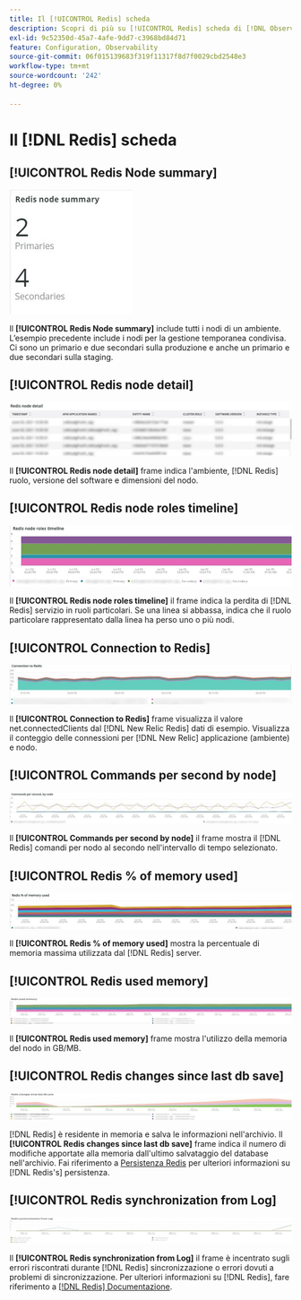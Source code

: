 ```yaml
---
title: Il [!UICONTROL Redis] scheda
description: Scopri di più su [!UICONTROL Redis] scheda di [!DNL Observation for Adobe Commerce].
exl-id: 9c52350d-45a7-4afe-9dd7-c3968bd84d71
feature: Configuration, Observability
source-git-commit: 06f015139683f319f11317f8d7f0029cbd2548e3
workflow-type: tm+mt
source-wordcount: '242'
ht-degree: 0%

---
```


# Il [!DNL Redis] scheda

## [!UICONTROL Redis Node summary]

![Riepilogo nodo Redis](../../assets/tools/observation-for-adobe-commerce/redis-tab-1.jpg)

Il **[!UICONTROL Redis Node summary]** include tutti i nodi di un ambiente. L’esempio precedente include i nodi per la gestione temporanea condivisa. Ci sono un primario e due secondari sulla produzione e anche un primario e due secondari sulla staging.

## [!UICONTROL Redis node detail]

![Dettagli nodo Redis](../../assets/tools/observation-for-adobe-commerce/redis-tab-2.jpg)

Il **[!UICONTROL Redis node detail]** frame indica l&#39;ambiente, [!DNL Redis] ruolo, versione del software e dimensioni del nodo.

## [!UICONTROL Redis node roles timeline]

![Timeline dei ruoli dei nodi Redis](../../assets/tools/observation-for-adobe-commerce/redis-tab-3.jpg)

Il **[!UICONTROL Redis node roles timeline]** il frame indica la perdita di [!DNL Redis] servizio in ruoli particolari. Se una linea si abbassa, indica che il ruolo particolare rappresentato dalla linea ha perso uno o più nodi.

## [!UICONTROL Connection to Redis]

![Connessione a Redis](../../assets/tools/observation-for-adobe-commerce/redis-tab-4.jpg)

Il **[!UICONTROL Connection to Redis]** frame visualizza il valore net.connectedClients dal [!DNL New Relic Redis] dati di esempio. Visualizza il conteggio delle connessioni per [!DNL New Relic] applicazione (ambiente) e nodo.

## [!UICONTROL Commands per second by node]

![Comandi al secondo per nodo](../../assets/tools/observation-for-adobe-commerce/redis-tab-5.jpg)

Il **[!UICONTROL Commands per second by node]** il frame mostra il [!DNL Redis] comandi per nodo al secondo nell&#39;intervallo di tempo selezionato.

## [!UICONTROL Redis % of memory used]

![Redis % della memoria utilizzata](../../assets/tools/observation-for-adobe-commerce/redis-tab-6.jpg)

Il **[!UICONTROL Redis % of memory used]** mostra la percentuale di memoria massima utilizzata dal [!DNL Redis] server.

## [!UICONTROL Redis used memory]

![Memoria Redis utilizzata](../../assets/tools/observation-for-adobe-commerce/redis-tab-7.jpg)

Il **[!UICONTROL Redis used memory]** frame mostra l&#39;utilizzo della memoria del nodo in GB/MB.

## [!UICONTROL Redis changes since last db save]

![Redis modifiche dall&#39;ultimo salvataggio del database](../../assets/tools/observation-for-adobe-commerce/redis-tab-8.jpg)

[!DNL Redis] è residente in memoria e salva le informazioni nell&#39;archivio. Il **[!UICONTROL Redis changes since last db save]** frame indica il numero di modifiche apportate alla memoria dall&#39;ultimo salvataggio del database nell&#39;archivio. Fai riferimento a [Persistenza Redis](https://redis.io/docs/latest/operate/oss_and_stack/management/persistence/) per ulteriori informazioni su [!DNL Redis's] persistenza.

## [!UICONTROL Redis synchronization from Log]

![Sincronizzazione Redis dal registro](../../assets/tools/observation-for-adobe-commerce/redis-tab-9.jpg)

Il **[!UICONTROL Redis synchronization from Log]** il frame è incentrato sugli errori riscontrati durante [!DNL Redis] sincronizzazione o errori dovuti a problemi di sincronizzazione. Per ulteriori informazioni su [!DNL Redis], fare riferimento a [[!DNL Redis] Documentazione](https://redis.io/docs/).
